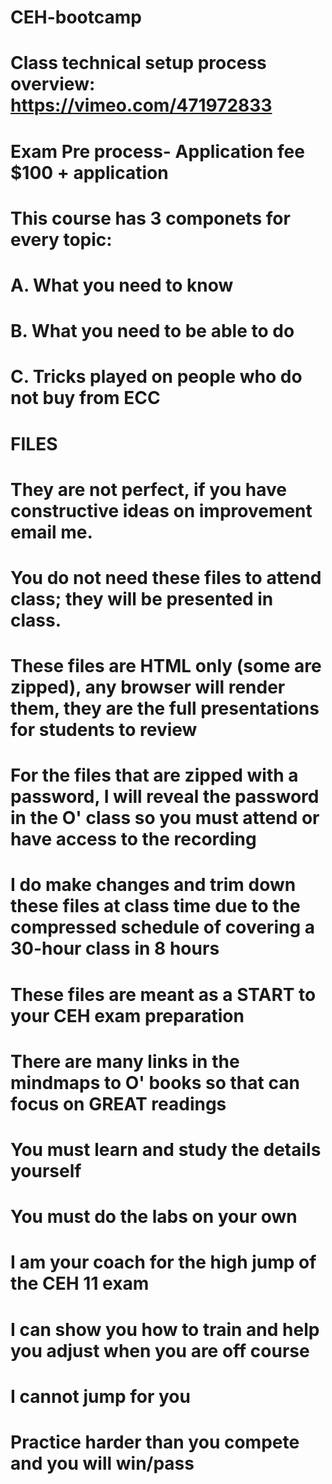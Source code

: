 # CEH-bootcamp
# Class technical setup process overview: https://vimeo.com/471972833
# Exam Pre process- Application fee $100 + application
# This course has 3 componets for every topic: 
#  A. What you need to know 
#  B. What you need to be able to do 
#  C. Tricks played on people who do not buy from ECC
# FILES
# They are not perfect, if you have constructive ideas on improvement email me.
# You do not need these files to attend class; they will be presented in class.
# These files are HTML only (some are zipped), any browser will render them, they are the full presentations for students to review
# For the files that are zipped with a password, I will reveal the password in the O' class so you must attend or have access to the recording
# I do make changes and trim down these files at class time due to the compressed schedule of covering a 30-hour class in 8 hours
# These files are meant as a START to your CEH exam preparation
# There are many links in the mindmaps to O' books so that can focus on GREAT readings
# You must learn and study the details yourself
# You must do the labs on your own

# I am your coach for the high jump of the CEH 11 exam
# I can show you how to train and help you adjust when you are off course
# I cannot jump for you
# Practice harder than you compete and you will win/pass
